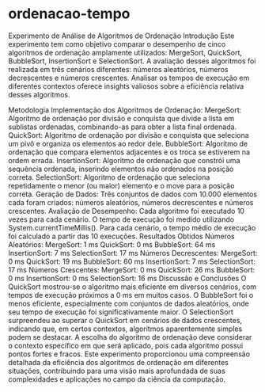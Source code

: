 # ordenacao-tempo

Experimento de Análise de Algoritmos de Ordenação
Introdução
Este experimento tem como objetivo comparar o desempenho de cinco algoritmos de ordenação amplamente utilizados: MergeSort, QuickSort, BubbleSort, InsertionSort e SelectionSort. A avaliação desses algoritmos foi realizada em três cenários diferentes: números aleatórios, números decrescentes e números crescentes. Analisar os tempos de execução em diferentes contextos oferece insights valiosos sobre a eficiência relativa desses algoritmos.

Metodologia
Implementação dos Algoritmos de Ordenação:
MergeSort: Algoritmo de ordenação por divisão e conquista que divide a lista em sublistas ordenadas, combinando-as para obter a lista final ordenada.
QuickSort: Algoritmo de ordenação por divisão e conquista que seleciona um pivô e organiza os elementos ao redor dele.
BubbleSort: Algoritmo de ordenação que compara elementos adjacentes e os troca se estiverem na ordem errada.
InsertionSort: Algoritmo de ordenação que constrói uma sequência ordenada, inserindo elementos não ordenados na posição correta.
SelectionSort: Algoritmo de ordenação que seleciona repetidamente o menor (ou maior) elemento e o move para a posição correta.
Geração de Dados:
Três conjuntos de dados com 10.000 elementos cada foram criados: números aleatórios, números decrescentes e números crescentes.
Avaliação de Desempenho:
Cada algoritmo foi executado 10 vezes para cada cenário.
O tempo de execução foi medido utilizando System.currentTimeMillis().
Para cada cenário, o tempo médio de execução foi calculado a partir das 10 execuções.
Resultados Obtidos
Números Aleatórios:
MergeSort: 1 ms
QuickSort: 0 ms
BubbleSort: 64 ms
InsertionSort: 7 ms
SelectionSort: 17 ms
Números Decrescentes:
MergeSort: 0 ms
QuickSort: 19 ms
BubbleSort: 60 ms
InsertionSort: 7 ms
SelectionSort: 17 ms
Números Crescentes:
MergeSort: 0 ms
QuickSort: 26 ms
BubbleSort: 0 ms
InsertionSort: 0 ms
SelectionSort: 16 ms
Discussão e Conclusões
O QuickSort mostrou-se o algoritmo mais eficiente em diversos cenários, com tempos de execução próximos a 0 ms em muitos casos.
O BubbleSort foi o menos eficiente, especialmente com conjuntos de dados aleatórios, onde seu tempo de execução foi significativamente maior.
O SelectionSort surpreendeu ao superar o QuickSort em cenários de dados crescentes, indicando que, em certos contextos, algoritmos aparentemente simples podem se destacar.
A escolha do algoritmo de ordenação deve considerar o contexto específico em que será aplicado, pois cada algoritmo possui pontos fortes e fracos.
Este experimento proporcionou uma compreensão detalhada da eficiência dos algoritmos de ordenação em diferentes situações, contribuindo para uma visão mais aprofundada de suas complexidades e aplicações no campo da ciência da computação.
